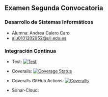 ## Examen Segunda Convocatoria
### Desarrollo de Sistemas Informáticos

- Alumna: Andrea Calero Caro
- alu0101202952@ull.edu.es


### Integración Continua
- Test:
[![Test](https://github.com/alu0101202952/2daConvocatoria-DSI-14-Junio-Andrea-Calero-Caro/actions/workflows/node.js.yml/badge.svg)](https://github.com/alu0101202952/2daConvocatoria-DSI-14-Junio-Andrea-Calero-Caro/actions/workflows/node.js.yml)

- Coveralls:
[![Coverage Status](https://coveralls.io/repos/github/alu0101202952/2daConvocatoria-DSI-14-Junio-Andrea-Calero-Caro/badge.svg?branch=master)](https://coveralls.io/github/alu0101202952/2daConvocatoria-DSI-14-Junio-Andrea-Calero-Caro?branch=master)

- Coveralls GitHub Actions:
[![Coveralls](https://github.com/alu0101202952/2daConvocatoria-DSI-14-Junio-Andrea-Calero-Caro/actions/workflows/coveralls.yml/badge.svg)](https://github.com/alu0101202952/2daConvocatoria-DSI-14-Junio-Andrea-Calero-Caro/actions/workflows/coveralls.yml)

- Sonar-Cloud:


